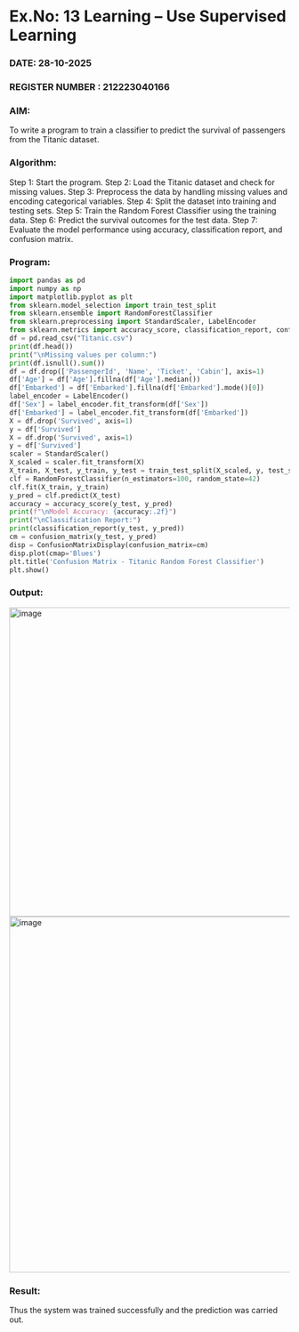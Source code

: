 # Ex.No: 13 Learning – Use Supervised Learning  
### DATE: 28-10-2025                                                                           
### REGISTER NUMBER : 212223040166
### AIM: 
To write a program to train a classifier to predict the survival of passengers from the Titanic dataset.
###  Algorithm:
Step 1: Start the program.
Step 2: Load the Titanic dataset and check for missing values.
Step 3: Preprocess the data by handling missing values and encoding categorical variables.
Step 4: Split the dataset into training and testing sets.
Step 5: Train the Random Forest Classifier using the training data.
Step 6: Predict the survival outcomes for the test data.
Step 7: Evaluate the model performance using accuracy, classification report, and confusion matrix.
### Program:
```python
import pandas as pd
import numpy as np
import matplotlib.pyplot as plt
from sklearn.model_selection import train_test_split
from sklearn.ensemble import RandomForestClassifier
from sklearn.preprocessing import StandardScaler, LabelEncoder
from sklearn.metrics import accuracy_score, classification_report, confusion_matrix, ConfusionMatrixDisplay
df = pd.read_csv("Titanic.csv")
print(df.head())
print("\nMissing values per column:")
print(df.isnull().sum())
df = df.drop(['PassengerId', 'Name', 'Ticket', 'Cabin'], axis=1)
df['Age'] = df['Age'].fillna(df['Age'].median())
df['Embarked'] = df['Embarked'].fillna(df['Embarked'].mode()[0])
label_encoder = LabelEncoder()
df['Sex'] = label_encoder.fit_transform(df['Sex'])   
df['Embarked'] = label_encoder.fit_transform(df['Embarked'])  
X = df.drop('Survived', axis=1)
y = df['Survived']
X = df.drop('Survived', axis=1)
y = df['Survived']
scaler = StandardScaler()
X_scaled = scaler.fit_transform(X)
X_train, X_test, y_train, y_test = train_test_split(X_scaled, y, test_size=0.2, random_state=42)
clf = RandomForestClassifier(n_estimators=100, random_state=42)
clf.fit(X_train, y_train)
y_pred = clf.predict(X_test)
accuracy = accuracy_score(y_test, y_pred)
print(f"\nModel Accuracy: {accuracy:.2f}")
print("\nClassification Report:")
print(classification_report(y_test, y_pred))
cm = confusion_matrix(y_test, y_pred)
disp = ConfusionMatrixDisplay(confusion_matrix=cm)
disp.plot(cmap='Blues')
plt.title('Confusion Matrix - Titanic Random Forest Classifier')
plt.show()
```

### Output:

<img width="683" height="556" alt="image" src="https://github.com/user-attachments/assets/21034190-4687-40f3-ad9c-f21f7fc52861" />

<img width="573" height="640" alt="image" src="https://github.com/user-attachments/assets/1350bd0a-21c4-422b-a907-e61463e2ffcb" />


### Result:
Thus the system was trained successfully and the prediction was carried out.
